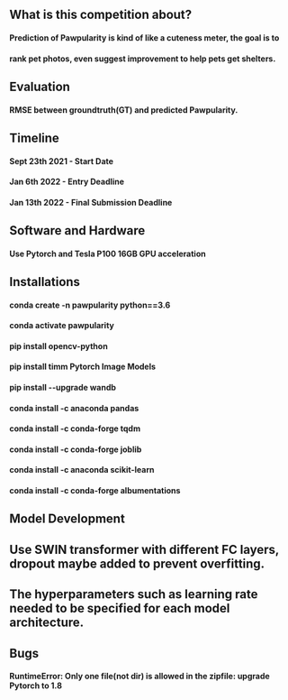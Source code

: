 ## What is this competition about?
#### Prediction of Pawpularity is kind of like a cuteness meter, the goal is to 
#### rank pet photos, even suggest improvement to help pets get shelters.


## Evaluation
#### RMSE between groundtruth(GT) and predicted Pawpularity. 

## Timeline
#### Sept 23th 2021 - Start Date
#### Jan 6th 2022 - Entry Deadline
#### Jan 13th 2022 - Final Submission Deadline 


## Software and Hardware
#### Use Pytorch and Tesla P100 16GB GPU acceleration

##    Installations
####  conda create -n pawpularity python==3.6
####  conda activate pawpularity

####  pip install opencv-python   
####  pip install timm   Pytorch Image Models
####  pip install --upgrade wandb
####  conda install -c anaconda pandas 
####  conda install -c conda-forge tqdm
####  conda install -c conda-forge joblib
####  conda install -c anaconda scikit-learn
####  conda install -c conda-forge albumentations

## Model Development
## Use SWIN transformer with different FC layers, dropout maybe added to prevent overfitting.
## The hyperparameters such as learning rate needed to be specified for each model architecture.

## Bugs
#### RuntimeError: Only one file(not dir) is allowed in the zipfile: upgrade Pytorch to 1.8




